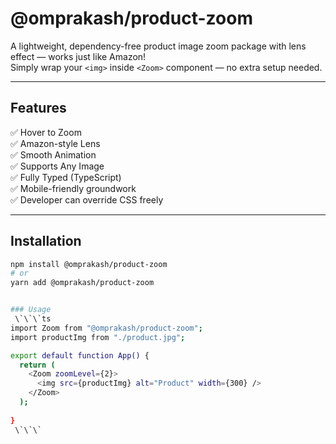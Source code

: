 # @omprakash/product-zoom

A lightweight, dependency-free product image zoom package with lens effect — works just like Amazon!  
Simply wrap your `<img>` inside `<Zoom>` component — no extra setup needed.

---

## Features

✅ Hover to Zoom  
✅ Amazon-style Lens  
✅ Smooth Animation  
✅ Supports Any Image  
✅ Fully Typed (TypeScript)  
✅ Mobile-friendly groundwork  
✅ Developer can override CSS freely

---

## Installation

```bash
npm install @omprakash/product-zoom
# or
yarn add @omprakash/product-zoom


### Usage 
 \`\`\`ts
import Zoom from "@omprakash/product-zoom";
import productImg from "./product.jpg";

export default function App() {
  return (
    <Zoom zoomLevel={2}>
      <img src={productImg} alt="Product" width={300} />
    </Zoom>
  );
  
}
 \`\`\`
